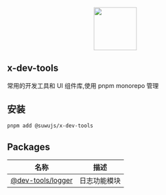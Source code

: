 <br>

<p align="center">
<img src="https://api.iconify.design/fluent-emoji:dog-face.svg" style="width:100px;" />
</p>

## x-dev-tools

常用的开发工具和 UI 组件库,使用 pnpm monorepo 管理

## 安装

```bash
pnpm add @suwujs/x-dev-tools
```

## Packages

|名称|描述|
|---|---|
|[@dev-tools/logger](https://github.com/sukbearai/x-dev-tools/tree/main/packages/logger)| 日志功能模块 |
